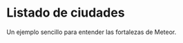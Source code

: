 Listado de ciudades
======================

Un ejemplo sencillo para entender las fortalezas de Meteor.
